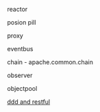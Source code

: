 
reactor

posion pill

proxy

eventbus

chain - apache.common.chain

observer

objectpool


[ddd and restful](https://www.youtube.com/watch?v=NdZqeAAIHzc)
